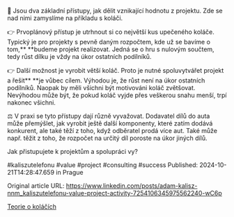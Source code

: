 🥧 Jsou dva základní přístupy, jak dělit vznikající hodnotu z projektu. Zde se nad nimi zamyslíme na příkladu s koláči.


👉 Prvoplánový přístup je utrhnout si co největší kus upečeného koláče. Typický je pro projekty s pevně daným rozpočtem, kde už se bavíme o tom,**  **budeme projekt realizovat. Jedná se o hru s nulovým součtem, tedy růst dílku je vždy na úkor ostatních podílníků.


👉 Další možnost je vyrobit větší koláč. Proto je nutné spoluvytvářet projekt a řešit**  **je vůbec cílem. Výhodou je, že růst není na úkor ostatních podílníků. Naopak by měli všichni být motivováni koláč zvětšovat. Nevýhodou může být, že pokud koláč vyjde přes veškerou snahu menší, trpí nakonec všichni.


⚖️ V praxi se tyto přístupy dají různě vyvažovat. Dodavatel dílů do auta může přemýšlet, jak vyrobit ještě další komponenty, které zatím dodává konkurent, ale také těží z toho, když odběratel prodá více aut. Také může např. těžit z toho, že rozpočet na určitý díl poroste na úkor jiných dílů.


Jak přistupujete k projektům a spolupráci vy?


#kaliszutelefonu #value #project #consulting #success
Published: 2024-10-21T14:28:47.659 in Prague

Original article URL: https://www.linkedin.com/posts/adam-kalisz-nnm_kaliszutelefonu-value-project-activity-7254106345975562240-wC6p

[Teorie o koláčích](./media/pie-theory.png)